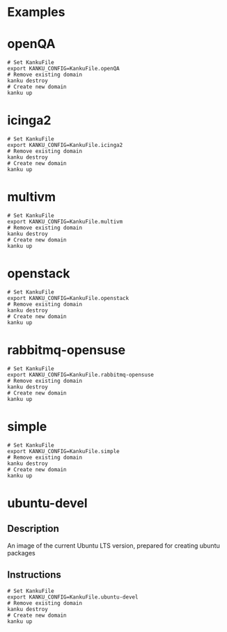 
# Examples

# openQA

```
# Set KankuFile
export KANKU_CONFIG=KankuFile.openQA
# Remove existing domain
kanku destroy
# Create new domain
kanku up

```

# icinga2

```
# Set KankuFile
export KANKU_CONFIG=KankuFile.icinga2
# Remove existing domain
kanku destroy
# Create new domain
kanku up

```

# multivm

```
# Set KankuFile
export KANKU_CONFIG=KankuFile.multivm
# Remove existing domain
kanku destroy
# Create new domain
kanku up
```
# openstack

```
# Set KankuFile
export KANKU_CONFIG=KankuFile.openstack
# Remove existing domain
kanku destroy
# Create new domain
kanku up
```

# rabbitmq-opensuse

```
# Set KankuFile
export KANKU_CONFIG=KankuFile.rabbitmq-opensuse
# Remove existing domain
kanku destroy
# Create new domain
kanku up
```

# simple

```
# Set KankuFile
export KANKU_CONFIG=KankuFile.simple
# Remove existing domain
kanku destroy
# Create new domain
kanku up
```

# ubuntu-devel

## Description

An image of the current Ubuntu LTS version, prepared for creating ubuntu packages

## Instructions

```
# Set KankuFile
export KANKU_CONFIG=KankuFile.ubuntu-devel
# Remove existing domain
kanku destroy
# Create new domain
kanku up
```
